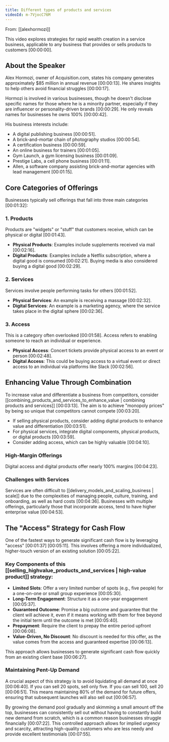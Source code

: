 ```yaml
---
title: Different types of products and services
videoId: m-7VjocC76M
---
```


From: [[alexhormozi]] <br/> 

This video explores strategies for rapid wealth creation in a service business, applicable to any business that provides or sells products to customers <a class="yt-timestamp" data-t="00:00:00">[00:00:00]</a>.

## About the Speaker
Alex Hormozi, owner of Acquisition.com, states his company generates approximately $85 million in annual revenue <a class="yt-timestamp" data-t="00:00:13">[00:00:13]</a>. He shares insights to help others avoid financial struggles <a class="yt-timestamp" data-t="00:00:17">[00:00:17]</a>.

Hormozi is involved in various businesses, though he doesn't disclose specific names for those where he is a minority partner, especially if they are influencer or personality-driven brands <a class="yt-timestamp" data-t="00:00:29">[00:00:29]</a>. He only reveals names for businesses he owns 100% <a class="yt-timestamp" data-t="00:00:42">[00:00:42]</a>.

His business interests include:
*   A digital publishing business <a class="yt-timestamp" data-t="00:00:51">[00:00:51]</a>.
*   A brick-and-mortar chain of photography studios <a class="yt-timestamp" data-t="00:00:54">[00:00:54]</a>.
*   A certification business <a class="yt-timestamp" data-t="00:00:59">[00:00:59]</a>.
*   An online business for trainers <a class="yt-timestamp" data-t="00:01:05">[00:01:05]</a>.
*   Gym Launch, a gym licensing business <a class="yt-timestamp" data-t="00:01:09">[00:01:09]</a>.
*   Prestige Labs, a cell phone business <a class="yt-timestamp" data-t="00:01:11">[00:01:11]</a>.
*   Allen, a software company assisting brick-and-mortar agencies with lead management <a class="yt-timestamp" data-t="00:01:15">[00:01:15]</a>.

## Core Categories of Offerings
Businesses typically sell offerings that fall into three main categories <a class="yt-timestamp" data-t="00:01:32">[00:01:32]</a>:

### 1. Products
Products are "widgets" or "stuff" that customers receive, which can be physical or digital <a class="yt-timestamp" data-t="00:01:43">[00:01:43]</a>.
*   **Physical Products**: Examples include supplements received via mail <a class="yt-timestamp" data-t="00:02:16">[00:02:16]</a>.
*   **Digital Products**: Examples include a Netflix subscription, where a digital good is consumed <a class="yt-timestamp" data-t="00:02:21">[00:02:21]</a>. Buying media is also considered buying a digital good <a class="yt-timestamp" data-t="00:02:29">[00:02:29]</a>.

### 2. Services
Services involve people performing tasks for others <a class="yt-timestamp" data-t="00:01:52">[00:01:52]</a>.
*   **Physical Services**: An example is receiving a massage <a class="yt-timestamp" data-t="00:02:32">[00:02:32]</a>.
*   **Digital Services**: An example is a marketing agency, where the service takes place in the digital sphere <a class="yt-timestamp" data-t="00:02:36">[00:02:36]</a>.

### 3. Access
This is a category often overlooked <a class="yt-timestamp" data-t="00:01:58">[00:01:58]</a>. Access refers to enabling someone to reach an individual or experience.
*   **Physical Access**: Concert tickets provide physical access to an event or person <a class="yt-timestamp" data-t="00:02:48">[00:02:48]</a>.
*   **Digital Access**: This could be buying access to a virtual event or direct access to an individual via platforms like Slack <a class="yt-timestamp" data-t="00:02:56">[00:02:56]</a>.

## Enhancing Value Through Combination
To increase value and differentiate a business from competitors, consider [[combining_products_and_services_to_enhance_value | combining products and services]] <a class="yt-timestamp" data-t="00:03:13">[00:03:13]</a>. The aim is to achieve "monopoly prices" by being so unique that competitors cannot compete <a class="yt-timestamp" data-t="00:03:20">[00:03:20]</a>.

*   If selling physical products, consider adding digital products to enhance value and differentiation <a class="yt-timestamp" data-t="00:03:51">[00:03:51]</a>.
*   For physical services, integrate digital components, physical products, or digital products <a class="yt-timestamp" data-t="00:03:59">[00:03:59]</a>.
*   Consider adding access, which can be highly valuable <a class="yt-timestamp" data-t="00:04:10">[00:04:10]</a>.

### High-Margin Offerings
Digital access and digital products offer nearly 100% margins <a class="yt-timestamp" data-t="00:04:23">[00:04:23]</a>.

### Challenges with Services
Services are often difficult to [[delivery_models_and_scaling_business | scale]] due to the complexities of managing people, culture, training, and onboarding, as well as hard costs <a class="yt-timestamp" data-t="00:04:36">[00:04:36]</a>. Businesses with multiple offerings, particularly those that incorporate access, tend to have higher enterprise value <a class="yt-timestamp" data-t="00:04:53">[00:04:53]</a>.

## The "Access" Strategy for Cash Flow
One of the fastest ways to generate significant cash flow is by leveraging "access" <a class="yt-timestamp" data-t="00:01:37">[00:01:37]</a> <a class="yt-timestamp" data-t="00:05:11">[00:05:11]</a>. This involves offering a more individualized, higher-touch version of an existing solution <a class="yt-timestamp" data-t="00:05:22">[00:05:22]</a>.

### Key Components of this [[selling_highvalue_products_and_services | high-value product]] strategy:
*   **Limited Slots**: Offer a very limited number of spots (e.g., five people) for a one-on-one or small group experience <a class="yt-timestamp" data-t="00:05:30">[00:05:30]</a>.
*   **Long-Term Engagement**: Structure it as a one-year engagement <a class="yt-timestamp" data-t="00:05:37">[00:05:37]</a>.
*   **Guaranteed Outcome**: Promise a big outcome and guarantee that the client will achieve it, even if it means working with them for free beyond the initial term until the outcome is met <a class="yt-timestamp" data-t="00:05:40">[00:05:40]</a>.
*   **Prepayment**: Require the client to prepay the entire period upfront <a class="yt-timestamp" data-t="00:06:08">[00:06:08]</a>.
*   **Value-Driven, No Discount**: No discount is needed for this offer, as the value comes from the access and guaranteed expertise <a class="yt-timestamp" data-t="00:06:13">[00:06:13]</a>.

This approach allows businesses to generate significant cash flow quickly from an existing client base <a class="yt-timestamp" data-t="00:06:27">[00:06:27]</a>.

### Maintaining Pent-Up Demand
A crucial aspect of this strategy is to avoid liquidating all demand at once <a class="yt-timestamp" data-t="00:06:40">[00:06:40]</a>. If you can sell 20 spots, sell only five. If you can sell 100, sell 20 <a class="yt-timestamp" data-t="00:06:51">[00:06:51]</a>. This means maintaining 80% of the demand for future offers, ensuring that subsequent launches will also sell out <a class="yt-timestamp" data-t="00:06:57">[00:06:57]</a>.

By growing the demand pool gradually and skimming a small amount off the top, businesses can consistently sell out without having to constantly build new demand from scratch, which is a common reason businesses struggle financially <a class="yt-timestamp" data-t="00:07:22">[00:07:22]</a>. This controlled approach allows for implied urgency and scarcity, attracting high-quality customers who are less needy and provide excellent testimonials <a class="yt-timestamp" data-t="00:07:55">[00:07:55]</a>.